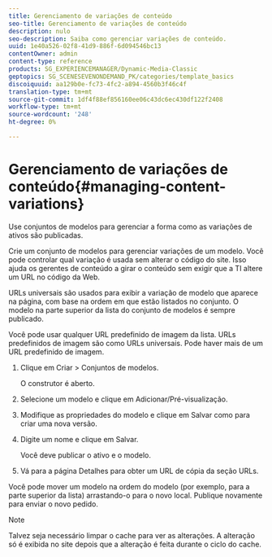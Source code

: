 ```yaml
---
title: Gerenciamento de variações de conteúdo
seo-title: Gerenciamento de variações de conteúdo
description: nulo
seo-description: Saiba como gerenciar variações de conteúdo.
uuid: 1e40a526-02f8-41d9-886f-6d094546bc13
contentOwner: admin
content-type: reference
products: SG_EXPERIENCEMANAGER/Dynamic-Media-Classic
geptopics: SG_SCENESEVENONDEMAND_PK/categories/template_basics
discoiquuid: aa129b0e-fc73-4fc2-a894-4560b3f46c4f
translation-type: tm+mt
source-git-commit: 1df4f88ef856160ee06c43dc6ec430df122f2408
workflow-type: tm+mt
source-wordcount: '248'
ht-degree: 0%

---
```



# Gerenciamento de variações de conteúdo{#managing-content-variations}

Use conjuntos de modelos para gerenciar a forma como as variações de ativos são publicadas.

Crie um conjunto de modelos para gerenciar variações de um modelo. Você pode controlar qual variação é usada sem alterar o código do site. Isso ajuda os gerentes de conteúdo a girar o conteúdo sem exigir que a TI altere um URL no código da Web.

URLs universais são usados para exibir a variação de modelo que aparece na página, com base na ordem em que estão listados no conjunto. O modelo na parte superior da lista do conjunto de modelos é sempre publicado.

Você pode usar qualquer URL predefinido de imagem da lista. URLs predefinidos de imagem são como URLs universais. Pode haver mais de um URL predefinido de imagem.

1. Clique em Criar > Conjuntos de modelos.

   O construtor é aberto.

1. Selecione um modelo e clique em Adicionar/Pré-visualização.
1. Modifique as propriedades do modelo e clique em Salvar como para criar uma nova versão.
1. Digite um nome e clique em Salvar.

   Você deve publicar o ativo e o modelo.

1. Vá para a página Detalhes para obter um URL de cópia da seção URLs.

Você pode mover um modelo na ordem do modelo (por exemplo, para a parte superior da lista) arrastando-o para o novo local. Publique novamente para enviar o novo pedido.

>[!NOTE]
>
>Talvez seja necessário limpar o cache para ver as alterações. A alteração só é exibida no site depois que a alteração é feita durante o ciclo do cache.


